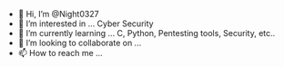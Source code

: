 - 👋 Hi, I’m @Night0327
- 👀 I’m interested in ... Cyber Security
- 🌱 I’m currently learning ... C, Python, Pentesting tools, Security, etc..
- 💞️ I’m looking to collaborate on ...
- 📫 How to reach me ...

<!---
Night0327/Night0327 is a ✨ special ✨ repository because its `README.md` (this file) appears on your GitHub profile.
You can click the Preview link to take a look at your changes.
--->
